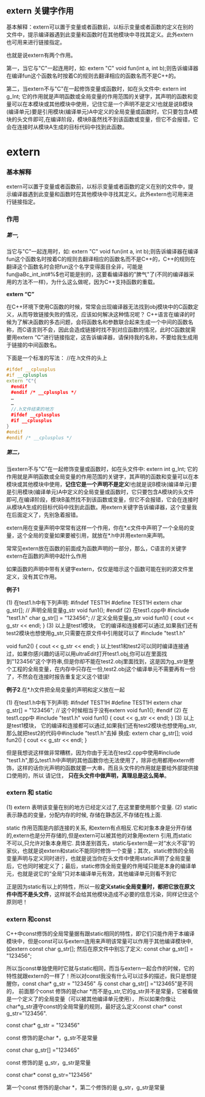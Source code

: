 ## extern 关键字作用

基本解释：extern可以置于变量或者函数前，以标示变量或者函数的定义在别的文件中，提示编译器遇到此变量和函数时在其他模块中寻找其定义。此外extern也可用来进行链接指定。

也就是说extern有两个作用。

第一，当它与"C"一起连用时，如: extern "C" void fun(int a, int b);则告诉编译器在编译fun这个函数名时按着C的规则去翻译相应的函数名而不是C++的。

第二，当extern不与"C"在一起修饰变量或函数时，如在头文件中: extern int g_Int; 它的作用就是声明函数或全局变量的作用范围的关键字，其声明的函数和变量可以在本模块或其他模块中使用，记住它是一个声明不是定义!也就是说B模块(编译单元)要是引用模块(编译单元)A中定义的全局变量或函数时，它只要包含A模块的头文件即可,在编译阶段，模块B虽然找不到该函数或变量，但它不会报错，它会在连接时从模块A生成的目标代码中找到此函数。

# extern

### 基本解释

extern可以置于变量或者函数前，以标示变量或者函数的定义在别的文件中，提示编译器遇到此变量和函数时在其他模块中寻找其定义。此外extern也可用来进行链接指定。

### 作用

##### 第一,

当它与"C"一起连用时，如: extern "C" void fun(int a, int b);则告诉编译器在编译fun这个函数名时按着C的规则去翻译相应的函数名而不是C++的，C++的规则在翻译这个函数名时会把fun这个名字变得面目全非，可能是fun@aBc_int_int#%$也可能是别的，这要看编译器的"脾气"了(不同的编译器采用的方法不一样)，为什么这么做呢，因为C++支持函数的重载。

**extern “C”**

在C++环境下使用C函数的时候，常常会出现编译器无法找到obj模块中的C函数定义，从而导致链接失败的情况，应该如何解决这种情况呢？
C++语言在编译的时候为了解决函数的多态问题，会将函数名和参数联合起来生成一个中间的函数名称，而C语言则不会，因此会造成链接时找不到对应函数的情况，此时C函数就需要用extern “C”进行链接指定，这告诉编译器，请保持我的名称，不要给我生成用于链接的中间函数名。

下面是一个标准的写法：
//在.h文件的头上

```C++
#ifdef __cplusplus
#if __cplusplus
extern "C"{
　#endif
　#endif /* __cplusplus */ 
　…
　…
　//.h文件结束的地方
　#ifdef __cplusplus
　#if __cplusplus
}
#endif
#endif /* __cplusplus */ 
```



#####  第二，

当extern不与"C"在一起修饰变量或函数时，如在头文件中: extern int g_Int; 它的作用就是声明函数或全局变量的作用范围的关键字，其声明的函数和变量可以在本模块或其他模块中使用，**记住它是一个声明不是定义**!也就是说B模块(编译单元)要是引用模块(编译单元)A中定义的全局变量或函数时，它只要包含A模块的头文件即可,在编译阶段，模块B虽然找不到该函数或变量，但它不会报错，它会在连接时从模块A生成的目标代码中找到此函数。用extern关键字告诉编译器，这个变量我在后面定义了，先别急着报错。

extern用在变量声明中常常有这样一个作用，你在\*.c文件中声明了一个全局的变量，这个全局的变量如果要被引用，就放在\*.h中并用extern来声明。

常常见extern放在函数的前面成为函数声明的一部分，那么，C语言的关键字extern在函数的声明中起什么作用

如果函数的声明中带有关键字extern，仅仅是暗示这个函数可能在别的源文件里定义，没有其它作用。

**例子1**

  (1) 在test1.h中有下列声明:
  \#ifndef TEST1H
  \#define TEST1H
  extern char g_str[]; // 声明全局变量g_str
  void fun1();
  \#endif
  (2) 在test1.cpp中
  \#include "test1.h"
    char g_str[] = "123456"; // 定义全局变量g_str
    void fun1() { cout << g_str << endl; }
  (3) 以上是test1模块， 它的编译和连接都可以通过,如果我们还有test2模块也想使用g_str,只需要在原文件中引用就可以了
  \#include "test1.h"

   void fun2()  { cout << g_str << endl;  }
  以上test1和test2可以同时编译连接通过，如果你感兴趣的话可以用ultraEdit打开test1.obj,你可以在里面找到"123456"这个字符串,但是你却不能在test2.obj里面找到，这是因为g_str是整个工程的全局变量，在内存中只存在一份,test2.obj这个编译单元不需要再有一份了，不然会在连接时报告重复定义这个错误!

**例子2**.在*.h文件把全局变量的声明和定义放在一起

  (1) 在test1.h中有下列声明:
  \#ifndef TEST1H
  \#define TEST1H
   extern char g_str[] = "123456"; // 这个时候相当于没有extern
  void fun1();
  \#endif
  (2) 在test1.cpp中
  \#include "test1.h"
    void fun1() { cout << g_str << endl; }
  (3) 以上是test1模块， 它的编译和连接都可以通过,如果我们还有test2模块也想使用g_str,那么就把test2的代码中#include "test1.h"去掉 换成:
  extern char g_str[];
  void fun2()  { cout << g_str << endl;  }

但是我想说这样做非常糟糕，因为你由于无法在test2.cpp中使用#include "test1.h",那么test1.h中声明的其他函数你也无法使用了，除非也用都用extern修饰，这样的话你光声明的函数就要一大串，而且头文件的作用就是要给外部提供接口使用的，所以 请记住，  **只在头文件中做声明，真理总是这么简单**。

###  extern 和 static

 (1) extern 表明该变量在别的地方已经定义过了,在这里要使用那个变量.
 (2) static 表示静态的变量，分配内存的时候, 存储在静态区,不存储在栈上面.

  static 作用范围是内部连接的关系, 和extern有点相反.它和对象本身是分开存储的,extern也是分开存储的,但是extern可以被其他的对象用extern 引用,而static 不可以,只允许对象本身用它. 具体差别首先，static与extern是一对“水火不容”的家伙，也就是说extern和static不能同时修饰一个变量；其次，static修饰的全局变量声明与定义同时进行，也就是说当你在头文件中使用static声明了全局变量后，它也同时被定义了；最后，static修饰全局变量的作用域只能是本身的编译单元，也就是说它的“全局”只对本编译单元有效，其他编译单元则看不到它

正是因为static有以上的特性，所以一般**定义static全局变量时，都把它放在原文件中而不是头文件**，这样就不会给其他模块造成不必要的信息污染，同样记住这个原则吧！

### extern 和const

  C++中const修饰的全局常量据有跟static相同的特性，即它们只能作用于本编译模块中，但是const可以与extern连用来声明该常量可以作用于其他编译模块中, 如extern const char g_str[];
  然后在原文件中别忘了定义:   const char g_str[] = "123456"; 

  所以当const单独使用时它就与static相同，而当与extern一起合作的时候，它的特性就跟extern的一样了！所以对const我没有什么可以过多的描述，我只是想提醒你，const char* g_str = "123456" 与 const char g_str[] ="123465"是不同的， 前面那个const 修饰的是char \*而不是g_str,它的g_str并不是常量，它被看做是一个定义了的全局变量（可以被其他编译单元使用）， 所以如果你像让char\*g_str遵守const的全局常量的规则，最好这么定义const char* const g_str="123456".

const char* g_str = "123456" 

const 修饰的是char \*，g_str不是常量

const char g_str[] ="123465" 

const 修饰的是 g_str，g_str是常量

const char* const g_str="123456"  

第一个const 修饰的是char \*，第二个修饰的是 g_str，g_str是常量

 

